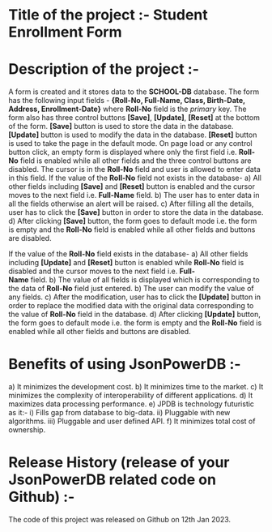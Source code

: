 # Title of the project :- Student Enrollment Form

# Description of the project :-
A form is created and it stores data to the **SCHOOL-DB** database.
The form has the following input fields - **{Roll-No, Full-Name, Class, Birth-Date, Address, Enrollment-Date}** where **Roll-No** field is the *primary* key. The form also has three control buttons **[Save]**, **[Update]**, **[Reset]** at the bottom of the form.
**[Save]** button is used to store the data in the database.
**[Update]** button is used to modify the data in the database.
**[Reset]** button is used to take the page in the default mode.
On page load or any control button click, an empty form is displayed where only the first field i.e. **Roll-No** field is enabled while all other fields and the three control buttons are disabled.
The cursor is in the **Roll-No** field and user is allowed to enter data in this field.
If the value of the **Roll-No** field not exists in the database-
  a)  All other fields including **[Save]** and **[Reset]** button is enabled and the cursor moves to the next field i.e. **Full-Name** field.
  b)  The user has to enter data in all the fields otherwise an alert will be raised.
  c)  After filling all the details, user has to click the **[Save]** button in order to store the data in the database.
  d)  After clicking **[Save]** button, the form goes to default mode i.e. the form is empty and the **Roll-No** field is enabled while all other fields and buttons   
      are disabled.
  
If the value of the **Roll-No** field exists in the database-
  a)  All other fields including **[Update]** and **[Reset]** button is enabled while **Roll-No** field is disabled and the cursor moves to the next field i.e. **Full-  
      Name** field.
  b)  The value of all fields is displayed which is corresponding to the data of **Roll-No** field just entered.
  b)  The user can modify the value of any fields.
  c)  After the modification, user has to click the **[Update]** button in order to replace the modified data with the original data corresponding to the value of 
      **Roll-No** field in the database.
  d)  After clicking **[Update]** button, the form goes to default mode i.e. the form is empty and the **Roll-No** field is enabled while all other fields and buttons 
      are disabled. 
  
 # Benefits of using JsonPowerDB :-
  a) It minimizes the development cost.
  b) It minimizes time to the market.
  c) It minimizes the complexity of interoperability of different applications.
  d) It maximizes data processing performance.
  e) JPDB is technology futuristic as it:-
       i) Fills gap from database to big-data.
       ii) Pluggable with new algorithms.
       iii) Pluggable and user defined API.
  f) It minimizes total cost of ownership.
  
 # Release History (release of your JsonPowerDB related code on Github) :-
   The code of this project was released on Github on 12th Jan 2023. 
  
  
